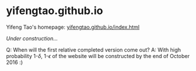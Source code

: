 # yifengtao.github.io
Yifeng Tao's homepage: [yifengtao.github.io/index.html](https://yifengtao.github.io/index.html)

*Under construction...*

Q: When will the first relative completed version come out?
A: With high probability 1-$\delta$, 1-$\epsilon$ of the website will be constructed by the end of October 2016 :)
